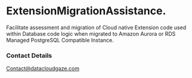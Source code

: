# ExtensionMigrationAssistance.

Facilitate assessment and migration of Cloud native Extension code used within Database code logic when migrated to Amazon Aurora or RDS Managed PostgreSQL Compatible Instance.


### Contact Details
Contact@datacloudgaze.com
